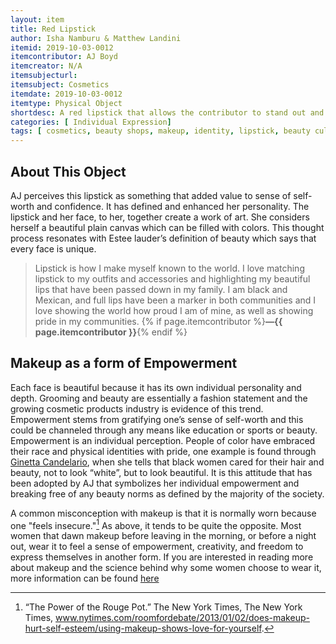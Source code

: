 ```yaml
---
layout: item
title: Red Lipstick
author: Isha Namburu & Matthew Landini
itemid: 2019-10-03-0012
itemcontributor: AJ Boyd
itemcreator: N/A
itemsubjecturl: 
itemsubject: Cosmetics
itemdate: 2019-10-03-0012
itemtype: Physical Object
shortdesc: A red lipstick that allows the contributor to stand out and show the world one of her joys.
categories: [ Individual Expression]
tags: [ cosmetics, beauty shops, makeup, identity, lipstick, beauty culture, fashion, individual expression, popular culture, attitude, self confidence, emotion, consumer culture ]
---
```


## About This Object

AJ perceives this lipstick as something that added value to sense of self-worth and confidence. It has defined and enhanced her personality. The lipstick and her face, to her, together create a work of art. She considers herself a beautiful plain canvas which can be filled with colors. This thought process resonates with Estee lauder’s definition of beauty which says that every face is unique. 

>Lipstick is how I make myself known to the world. I love matching lipstick to my outfits and accessories and highlighting my beautiful lips that have been passed down in my family. I am black and Mexican, and full lips have been a marker in both communities and I love showing the world how proud I am of mine, as well as showing pride in my communities. {% if page.itemcontributor %}**—{{ page.itemcontributor }}**{% endif %}

## Makeup as a form of Empowerment

Each face is beautiful because it has its own individual personality and depth. Grooming and beauty are essentially a fashion statement and the growing cosmetic products industry is evidence of this trend. Empowerment stems from gratifying one’s sense of self-worth and this could be channeled through any means like education or sports or beauty. Empowerment is an individual perception. People of color have embraced their race and physical identities with pride, one example is found through [Ginetta Candelario](www.jstor.org/stable/40338439), when she tells that black women cared for their hair and beauty, not to look “white”, but to look beautiful. It is this attitude that has been adopted by AJ that symbolizes her individual empowerment and breaking free of any beauty norms as defined by the majority of the society.

A common misconception with makeup is that it is normally worn because one "feels insecure."[^1] As above, it tends to be quite the opposite. Most women that dawn makeup before leaving in the morning, or before a night out, wear it to feel a sense of empowerment, creativity, and freedom to express themselves in another form. If you are interested in reading more about makeup and the science behind why some women choose to wear it, more information can be found [here](https://www.scienceofpeople.com/makeup/)

[^1]: “The Power of the Rouge Pot.” The New York Times, The New York Times, www.nytimes.com/roomfordebate/2013/01/02/does-makeup-hurt-self-esteem/using-makeup-shows-love-for-yourself.


